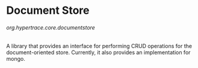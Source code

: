 # Document Store

###### org.hypertrace.core.documentstore

A library that provides an interface for performing CRUD operations for the document-oriented store. Currently, it also provides an implementation for mongo.

